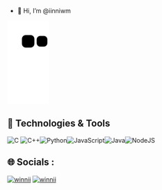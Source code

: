 - 👋 Hi, I’m @iinniwm
<img alt="github contribution snake animation" src="https://github.com/Carol42/Carol42/blob/output/github-contribution-grid-snake.svg">

## 🔧 Technologies & Tools
![C](https://img.shields.io/badge/c-%2300599C.svg?style=flat-square&logo=c&logoColor=white) ![C++](https://img.shields.io/badge/c++-%2300599C.svg?style=flat-square&logo=c%2B%2B&logoColor=white)![Python](https://img.shields.io/badge/python-3670A0?style=flat-square&logo=python&logoColor=ffdd54)![JavaScript](https://img.shields.io/badge/javascript-%23323330.svg?style=flat-square&logo=javascript&logoColor=%23F7DF1E)![Java](https://img.shields.io/badge/java-%23ED8B00.svg?style=flat-square&logo=java&logoColor=white)![NodeJS](https://img.shields.io/badge/node.js-6DA55F?style=flat-square&logo=node.js&logoColor=white)

## 🌐 Socials :
<div align="left">
  <a href="https://www.facebook.com/winniiiiiiiiii" target="blank"><img align="center" src="https://raw.githubusercontent.com/rahuldkjain/github-profile-readme-generator/master/src/images/icons/Social/facebook.svg" alt="winnii" height="30" width="40" /></a>
  <a href="https://www.instagram.com/iinniwm" target="blank"><img align="center" src="https://raw.githubusercontent.com/rahuldkjain/github-profile-readme-generator/master/src/images/icons/Social/instagram.svg" alt="winnii" height="30" width="40" /></a>
</div> 


<!---
iinniwm/iinniwm is a ✨ special ✨ repository because its `README.md` (this file) appears on your GitHub profile.
You can click the Preview link to take a look at your changes.
--->
